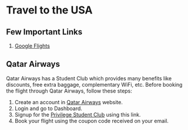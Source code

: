 # Travel to the USA

## Few Important Links

1. [Google Flights](https://www.google.co.in/travel/flights)

## Qatar Airways

Qatar Airways has a Student Club which provides many benefits like discounts, free extra baggage, complementary WiFi, etc. Before booking the flight through Qatar Airways, follow these steps:

1. Create an account in [Qatar Airways](https://www.qatarairways.com/en/homepage.html) website.
2. Login and go to Dashboard.
3. Signup for the [Privilege Student Club](https://www.qatarairways.com/en/Privilege-Club/student-club-join-now.html?P1=Sy6dWe3kwoQ=&R1=iGkn/2isqnjQcQs+Jn4bcA==&iid=ALL97317200) using this link.
4. Book your flight using the coupon code received on your email.
